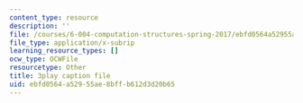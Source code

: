 ```yaml
---
content_type: resource
description: ''
file: /courses/6-004-computation-structures-spring-2017/ebfd0564a52955ae8bffb612d3d20b65_cTU43KgGLFw.vtt
file_type: application/x-subrip
learning_resource_types: []
ocw_type: OCWFile
resourcetype: Other
title: 3play caption file
uid: ebfd0564-a529-55ae-8bff-b612d3d20b65
---
```

